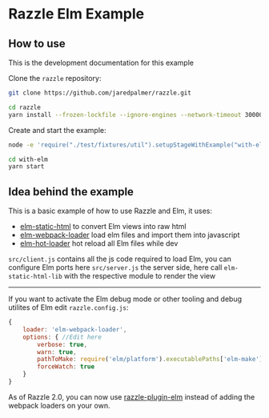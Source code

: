 # Razzle Elm Example

## How to use

<!-- START install generated instructions please keep comment here to allow auto update -->
<!-- DON'T EDIT THIS SECTION, INSTEAD RE-RUN yarn update-examples TO UPDATE -->
This is the development documentation for this example

Clone the `razzle` repository:

```bash
git clone https://github.com/jaredpalmer/razzle.git

cd razzle
yarn install --frozen-lockfile --ignore-engines --network-timeout 30000
```

Create and start the example:

```bash
node -e 'require("./test/fixtures/util").setupStageWithExample("with-elm", "with-elm", symlink=false, yarnlink=true, install=true, test=false);'

cd with-elm
yarn start
```
<!-- END install generated instructions please keep comment here to allow auto update -->

## Idea behind the example

This is a basic example of how to use Razzle and Elm, it uses:

* [elm-static-html](https://github.com/eeue56/elm-static-html-lib) to convert Elm views into raw html
* [elm-webpack-loader](https://github.com/elm-community/elm-webpack-loader) load elm files and import them into javascript
* [elm-hot-loader](https://github.com/fluxxu/elm-hot-loader) hot reload all Elm files while dev

`src/client.js` contains all the js code required to load Elm, you can configure Elm ports here
`src/server.js` the server side, here call `elm-static-html-lib` with the respective module to render the view

---

If you want to activate the Elm debug mode or other tooling and debug utilites of Elm edit `razzle.config.js`:

```js
{
    loader: 'elm-webpack-loader',
    options: { //Edit here
        verbose: true,
        warn: true,
        pathToMake: require('elm/platform').executablePaths['elm-make'],
        forceWatch: true
    }
}
```

As of Razzle 2.0, you can now use [razzle-plugin-elm](../../packages/razzle-plugin-elm/README.md) instead of adding the webpack loaders on your own.
